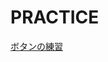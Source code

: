 <html>
<body>
<h1>PRACTICE</h1>
<a href="https://sogattifx.github.io/PRACTICE/">ボタンの練習</a>
</body>
</html>
